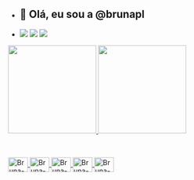 - ## 👋 Olá, eu sou a @brunapl
- <div>
    <a href="https://instagram.com/_brunapl" target="_blank"><img src="https://img.shields.io/badge/Instagram-E4405F?style=for-the-badge&logo=instagram&logoColor=white" target="_blank"></a>
    <a href="https://linkedin.com/in/bruna-lima-0898a9221/" target="_blank"><img src="https://img.shields.io/badge/LinkedIn-0077B5?style=for-the-badge&logo=linkedin&logoColor=white"></a>
    <a href="mailto:bruninhapereira05@gmail.com"><img src="https://img.shields.io/badge/Gmail-D14836?style=for-the-badge&logo=gmail&logoColor=white"></a>
  </div>
  
<div>
  <a href="//github.com/brunapl">
  <img height="180em" src="https://github-readme-stats.vercel.app/api?username=brunapl&show_icons=true&theme=dracula&include_all_commits=true&count_private=true"/>
  <img height="180em" src="https://github-readme-stats.vercel.app/api/top-langs/?username=brunapl&layout=compact&langs_count=16&theme=dracula"/>
</div>

 ## 
 
<div style="display: inline_block"><br>
<img align="center" alt="Bruna-HTML" height="30" width="40" <img src="https://cdn.jsdelivr.net/gh/devicons/devicon@latest/icons/html5/html5-original.svg">
<img align="center" alt="Bruna-CSS" height="30" width="40" <img src="https://cdn.jsdelivr.net/gh/devicons/devicon@latest/icons/css3/css3-original.svg">
<img align="center" alt="Bruna-Py" height="30" width="40"  <img src="https://img.shields.io/badge/Python-3776AB?style=for-the-badge&logo=python&logoColor=white">
<img align="center" alt="Bruna-BS" height="30" width="40" <img src="https://cdn.jsdelivr.net/gh/devicons/devicon@latest/icons/bootstrap/bootstrap-original-wordmark.svg">
<img align="center" alt="Bruna-HTML" height="30" width="40" <img src="https://cdn.jsdelivr.net/gh/devicons/devicon@latest/icons/canva/canva-original.svg">         
</div>

